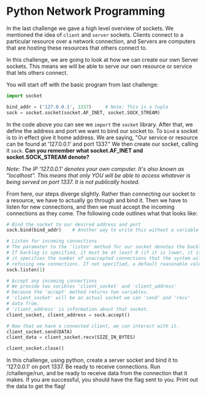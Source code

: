 # Python Network Programming

In the last challenge we gave a high level overview of sockets. We mentioned the idea of `client` and `server` sockets. Clients connect to a particular resource over a network connection, and Servers are computers that are hosting these resources that others connect to.

In this challenge, we are going to look at how we can create our own Server sockets. This means we will be able to serve our own resource or service that lets others connect.

You will start off with the basic program from last challenge:

```python
import socket

bind_addr = ('127.0.0.1', 1337)		# Note: This is a tuple
sock = socket.socket(socket.AF_INET, socket.SOCK_STREAM)
```

In the code above you can see we `import` the `socket` library. After that, we define the address and port we want to bind our socket to. To `bind` a socket is to in effect give it home address. We are saying, "Our service or resource can be found at '127.0.0.1' and port 1337." We then create our socket, calling it `sock`. **Can you remember what socket.AF_INET and socket.SOCK_STREAM denote?** 

*Note: The IP '127.0.0.1' denotes your own computer. It's also known as "localhost". This means that only YOU will be able to access whatever is being served on port 1337. It is not publically hosted.*

From here, our steps diverge slightly. Rather than connecting our socket to a resource, we have to actually go through and bind it. Then we have to listen for new connections, and then we must accept the incoming connections as they come. The following code outlines what that looks like:

```python
# Bind the socket to our desired address and port
sock.bind(bind_addr)	# Another way to write this without a variable would be 'sock.bind(('127.0.0.1', 1337))'

# Listen for incoming connections
# The paramater to the 'listen' method for our socket denotes the backlog.
# If backlog is specified, it must be at least 0 (if it is lower, it is set to 0); 
# it specifies the number of unaccepted connections that the system will allow before
# refusing new connections. If not specified, a default reasonable value is chosen.
sock.listen(1)

# Accept any incoming connections
# We provide two varibles 'client_socket' and 'client_address'
# because the 'accept' method returns two variables.
# 'client_socket' will be an actual socket we can 'send' and 'recv'
# data from.
# 'client_address' is information about that socket. 
client_socket, client_address = sock.accept()

# Now that we have a connected client, we can interact with it.
client_socket.send(DATA)
client_data = client_socket.recv(SIZE_IN_BYTES)

client_socket.close()
```

In this challenge, using python, create a server socket and bind it to '127.0.0.1' on port 1337. Be ready to receive connections. Run /challenge/run, and be ready to receive data from the connection that it makes. If you are successful, you should have the flag sent to you. Print out the data to get the flag!
